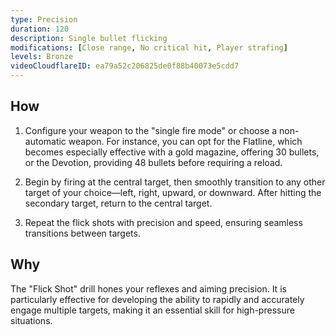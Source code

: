 ```yaml
---
type: Precision
duration: 120
description: Single bullet flicking
modifications: [Close range, No critical hit, Player strafing]
levels: Bronze
videoCloudflareID: ea79a52c206825de0f88b40073e5cdd7
---
```


## How

1. Configure your weapon to the "single fire mode" or choose a non-automatic weapon. For instance, you can opt for the Flatline, which becomes especially effective with a gold magazine, offering 30 bullets, or the Devotion, providing 48 bullets before requiring a reload.

2. Begin by firing at the central target, then smoothly transition to any other target of your choice—left, right, upward, or downward. After hitting the secondary target, return to the central target.

3. Repeat the flick shots with precision and speed, ensuring seamless transitions between targets.

## Why

The "Flick Shot" drill hones your reflexes and aiming precision. It is particularly effective for developing the ability to rapidly and accurately engage multiple targets, making it an essential skill for high-pressure situations.
